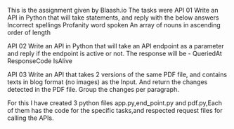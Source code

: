This is the assignment given by Blaash.io
The tasks were
API 01 Write an API in Python that will take statements, and reply with the below answers
Incorrect spellings
Profanity word spoken
An array of nouns in ascending order of length


API 02  Write an API in Python that will take an API endpoint as a parameter and reply if the endpoint is active or not. The response will be - 
QueriedAt
ResponseCode
IsAlive

API 03
Write an API that takes 2 versions of the same PDF file, and contains texts in blog format (no images) as the Input. And return the changes detected in the PDF file. Group the changes per paragraph.

For this I have created 3 python files app.py,end_point.py and pdf.py,Each of them has the code for the specific tasks,and respected request files for calling the APIs.
